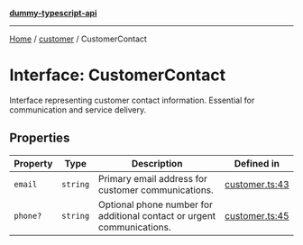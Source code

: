 [**dummy-typescript-api**](../../README.md)

***

[Home](../../README.md) / [customer](../README.md) / CustomerContact

# Interface: CustomerContact

Interface representing customer contact information.
Essential for communication and service delivery.

## Properties

| Property | Type | Description | Defined in |
| ------ | ------ | ------ | ------ |
| `email` | `string` | Primary email address for customer communications. | [customer.ts:43](https://github.com/typedoc2md/dummy-typescript-api/blob/main/src/customer.ts#L43) |
| `phone?` | `string` | Optional phone number for additional contact or urgent communications. | [customer.ts:45](https://github.com/typedoc2md/dummy-typescript-api/blob/main/src/customer.ts#L45) |
